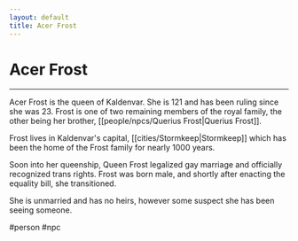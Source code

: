 ```yaml
---
layout: default
title: Acer Frost
---
```


# Acer Frost

---

Acer Frost is the queen of Kaldenvar. She is 121 and has been ruling since she was 23. Frost is one of two remaining members of the royal family, the other being her brother, [[people/npcs/Querius Frost|Querius Frost]].

Frost lives in Kaldenvar's capital, [[cities/Stormkeep|Stormkeep]] which has been the home of the Frost family for nearly 1000 years.

Soon into her queenship, Queen Frost legalized gay marriage and officially recognized trans rights. Frost was born male, and shortly after enacting the equality bill, she transitioned.

She is unmarried and has no heirs, however some suspect she has been seeing someone.

#person #npc
